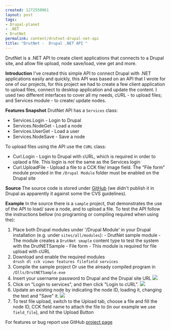 ```yaml
--- 
created: 1272550961
layout: post
tags: 
- Drupal-planet
- .NET
- DrutNet
permalink: content/drutnet-drupal-net-api
title: "DrutNet -  Drupal .NET API "
---
```

DrutNet is a .NET API to create client applications that connects to a Drupal site, and allow file upload, node save/load, view get and more.

<strong>Introduction</strong>
I've created this simple API to connect Drupal with .NET applications easily and quickly, this API was based on an API that I wrote for one of our projects, for this project we had to create a few client application to upload files, connect to desktop application and update the content. I used two different interfaces to cover all my needs, cURL - to upload files; and Services module - to create/ update nodes.

<strong>Features Snapshot</strong>
DrutNet API has a <code>Services</code> class:
<ul>
<li>Services.Login - Login to Drupal</li>
<li>Services.NodeGet - Load a node</li>
<li>Services.UserGet - Load a user</li>
<li>Services.NodeSave - Save a node</li>
</ul>

To upload files using the API use the <code>CURL</code> class:
<ul>
<li>Curl.Login - Login to Drupal with cURL, which is required in order to uplaod a file. This login is <em>not</em> the same as the Services login</li>
<li>Curl.UploadFile - Upload a file to a CCK file/ image field. The "File form" module provided in the <code>/Drupal Module</code> folder must be enabled on the Drupal site</li>
</ul>

<strong>Source</strong>
The source code is stored under <a href="http://github.com/bricel/DrutNet">GitHub</a>  (we didn't publish it in Drupal as apparently it against some the CVS guidelines).

<strong>Example</strong>
In the source there is a <code>sample</code> project, that demonstrates the use of the API to load/ save a node, and to upload a file.
To test the API follow the instructions bellow (no programing or compiling required when using the):

<ol>
<li>Place both Drupal modules under '/Drupal Module' in your Drupal installation (e.g. under <code>sites/all/modules</code>):
- DrutNet sample module - The module creates a <code>DrutNet smaple</code> content type to test the system with the DrutNETSample
- File form - This module is required for file upload with cURL
<li>Download and enable the required modules
<code>
drush dl cck views features filefield services
</code>
</li>
<li>Compile the sample project Or use the already compiled program in <code>/Dlls/DrutNETSample.exe</code></li>
<li>Insert your username password to Drupal and the Drupal site URL
<img src="http://www.gizra.com/sites/default/files/Drutnet1.png" /><br/>
</li>
<li>Click on "Login to services", and then click "Login to cURL".
<img src="http://www.gizra.com/sites/default/files/Drutnet2.png" /><br/>
</li>
<li>Update an existing node by indicating the node ID, loading it, changing the text and "Save" it.
<img src="http://www.gizra.com/sites/default/files/Drutnet3.png" /><br/>
</li>
<li>To test file upload, switch to the Upload tab, choose a file and fill the node ID, CCK field name to attach the file to (in our example we use <code>field_file</code>), and hit the Upload Button</li>
</ol>

For features or bug report use GitHub <a href="http://github.com/bricel/DrutNet/issues">project page</a>
